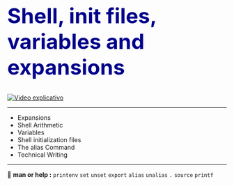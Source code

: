 <h1 style="font-size: 48px; color: darkblue;"><b>Shell, init files, variables and expansions</b></h1>




[![Video explicativo](https://img.youtube.com/vi/AKSJOqn9pIY/0.jpg)](https://www.youtube.com/watch?v=AKSJOqn9pIY)

**************************************************************************
- Expansions
-  Shell Arithmetic
-  Variables
-  Shell initialization files
-  The alias Command
-  Technical Writing

***************************************************************************

:rocket: **man or help :** `printenv` `set` `unset` `export` `alias` `unalias` `.` `source` `printf`



